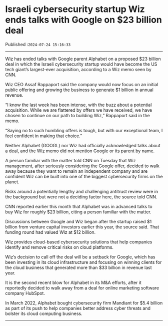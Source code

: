 # Israeli cybersecurity startup Wiz ends talks with Google on $23 billion deal

Published :`2024-07-24 15:16:33`

---

Wiz has ended talks with Google parent Alphabet on a proposed $23 billion deal in which the Israeli cybersecurity startup would have become the US tech giant’s largest-ever acquisition, according to a Wiz memo seen by CNN.

Wiz CEO Assaf Rappaport said the company would now focus on an initial public offering and growing the business to generate $1 billion in annual revenue.

“I know the last week has been intense, with the buzz about a potential acquisition. While we are flattered by offers we have received, we have chosen to continue on our path to building Wiz,” Rappaport said in the memo.

“Saying no to such humbling offers is tough, but with our exceptional team, I feel confident in making that choice.”

Neither Alphabet (GOOGL) nor Wiz had officially acknowledged talks about a deal, and the Wiz memo did not mention Google or its parent by name.

A person familiar with the matter told CNN on Tuesday that Wiz management, after seriously considering the Google offer, decided to walk away because they want to remain an independent company and are confident Wiz can be built into one of the biggest cybersecurity firms on the planet.

Risks around a potentially lengthy and challenging antitrust review were in the background but were not a deciding factor here, the source told CNN.

CNN reported earlier this month that Alphabet was in advanced talks to buy Wiz for roughly $23 billion, citing a person familiar with the matter.

Discussions between Google and Wiz began after the startup raised $1 billion from venture capital investors earlier this year, the source said. That funding round had valued Wiz at $12 billion.

Wiz provides cloud-based cybersecurity solutions that help companies identify and remove critical risks on cloud platforms.

Wiz’s decision to call off the deal will be a setback for Google, which has been investing in its cloud infrastructure and focusing on winning clients for the cloud business that generated more than $33 billion in revenue last year.

It is the second recent blow for Alphabet in its M&A efforts, after it reportedly decided to walk away from a deal for online marketing software company HubSpot.

In March 2022, Alphabet bought cybersecurity firm Mandiant for $5.4 billion as part of its push to help companies better address cyber threats and bolster its cloud computing business.

---

